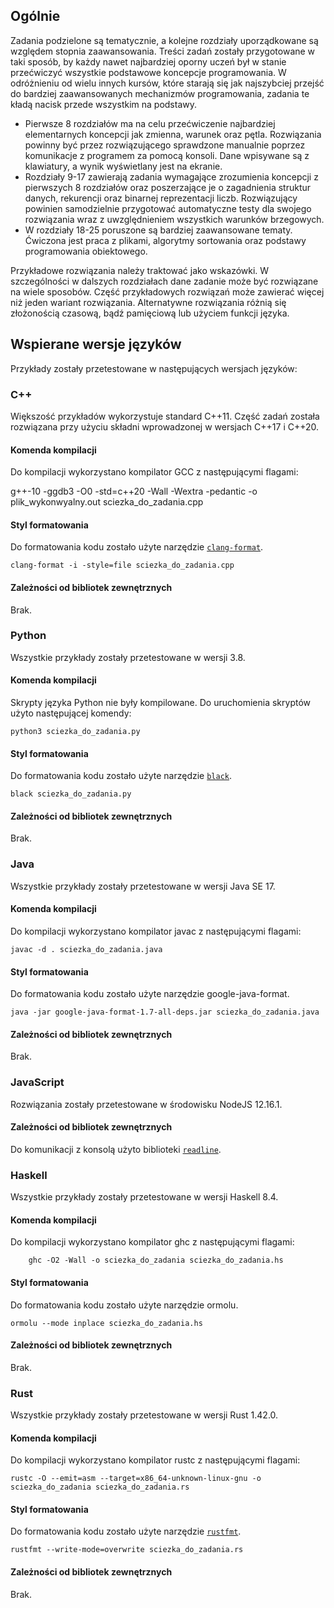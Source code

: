 ## Ogólnie
Zadania podzielone są tematycznie, a kolejne rozdziały uporządkowane są względem stopnia zaawansowania. Treści zadań zostały przygotowane w taki sposób, by każdy nawet najbardziej oporny uczeń był w stanie przećwiczyć wszystkie podstawowe koncepcje programowania. W odróżnieniu od wielu innych kursów, które starają się jak najszybciej przejść do bardziej zaawansowanych mechanizmów programowania, zadania te kładą nacisk przede wszystkim na podstawy.

* Pierwsze 8 rozdziałów ma na celu przećwiczenie najbardziej elementarnych koncepcji jak zmienna, warunek oraz pętla. Rozwiązania powinny być przez rozwiązującego sprawdzone manualnie poprzez komunikacje z programem za pomocą konsoli. Dane wpisywane są z klawiatury, a wynik wyświetlany jest na ekranie.
* Rozdziały 9-17 zawierają zadania wymagające zrozumienia koncepcji z pierwszych 8 rozdziałów oraz poszerzające je o zagadnienia struktur danych, rekurencji oraz binarnej reprezentacji liczb. Rozwiązujący powinien samodzielnie przygotować automatyczne testy dla swojego rozwiązania wraz z uwzględnieniem wszystkich warunków brzegowych.
* W rozdziały 18-25 poruszone są bardziej zaawansowane tematy. Ćwiczona jest praca z plikami, algorytmy sortowania oraz podstawy programowania obiektowego.

Przykładowe rozwiązania należy traktować jako wskazówki. W szczególności w dalszych rozdziałach dane zadanie może być rozwiązane na wiele sposobów. Część przykładowych rozwiązań może zawierać więcej niż jeden wariant rozwiązania. Alternatywne rozwiązania różnią się złożonością czasową, bądź pamięciową lub użyciem funkcji języka.

## Wspierane wersje języków

Przykłady zostały przetestowane w następujących wersjach języków:

### C++

Większość przykładów wykorzystuje standard C++11. Część zadań została rozwiązana przy użyciu składni wprowadzonej w wersjach C++17 i C++20.

#### Komenda kompilacji

Do kompilacji wykorzystano kompilator GCC z następującymi flagami:

g++-10 -ggdb3 -O0 -std=c++20 -Wall -Wextra -pedantic -o plik_wykonwyalny.out sciezka_do_zadania.cpp

#### Styl formatowania

Do formatowania kodu zostało użyte narzędzie <a href="https://github.com/llvm-mirror/clang">`clang-format`</a>.

    clang-format -i -style=file sciezka_do_zadania.cpp

#### Zależności od bibliotek zewnętrznych

Brak.

### Python

Wszystkie przykłady zostały przetestowane w wersji 3.8. 

#### Komenda kompilacji

Skrypty języka Python nie były kompilowane. Do uruchomienia skryptów użyto następującej komendy:

    python3 sciezka_do_zadania.py

#### Styl formatowania

Do formatowania kodu zostało użyte narzędzie <a href="https://github.com/psf/black">`black`</a>.

    black sciezka_do_zadania.py

#### Zależności od bibliotek zewnętrznych

Brak.

### Java
    
Wszystkie przykłady zostały przetestowane w wersji Java SE 17.

#### Komenda kompilacji

Do kompilacji wykorzystano kompilator javac z następującymi flagami:

    javac -d . sciezka_do_zadania.java

#### Styl formatowania

Do formatowania kodu zostało użyte narzędzie google-java-format.

    java -jar google-java-format-1.7-all-deps.jar sciezka_do_zadania.java

#### Zależności od bibliotek zewnętrznych

Brak.

### JavaScript

Rozwiązania zostały przetestowane w środowisku NodeJS 12.16.1.

#### Zależności od bibliotek zewnętrznych

Do komunikacji z konsolą użyto biblioteki <a href="https://github.com/maleck13/readline">`readline`</a>.

### Haskell

Wszystkie przykłady zostały przetestowane w wersji Haskell 8.4.

#### Komenda kompilacji

Do kompilacji wykorzystano kompilator ghc z następującymi flagami:
    
        ghc -O2 -Wall -o sciezka_do_zadania sciezka_do_zadania.hs

#### Styl formatowania

Do formatowania kodu zostało użyte narzędzie ormolu.

    ormolu --mode inplace sciezka_do_zadania.hs

#### Zależności od bibliotek zewnętrznych

Brak.

### Rust

Wszystkie przykłady zostały przetestowane w wersji Rust 1.42.0.

#### Komenda kompilacji

Do kompilacji wykorzystano kompilator rustc z następującymi flagami:

    rustc -O --emit=asm --target=x86_64-unknown-linux-gnu -o sciezka_do_zadania sciezka_do_zadania.rs

#### Styl formatowania

Do formatowania kodu zostało użyte narzędzie <a href="https://github.com/rust-lang/rustfmt">`rustfmt`</a>.

    rustfmt --write-mode=overwrite sciezka_do_zadania.rs

#### Zależności od bibliotek zewnętrznych

Brak.
